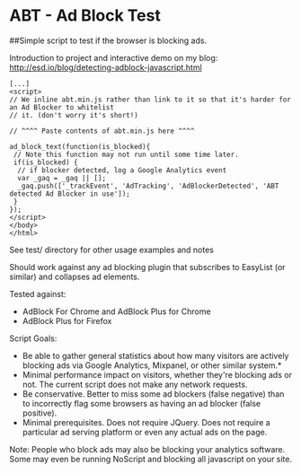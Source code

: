 # ABT - Ad Block Test
##Simple script to test if the browser is blocking ads.

Introduction to project and interactive demo on my blog: http://esd.io/blog/detecting-adblock-javascript.html

```
[...]
<script>
// We inline abt.min.js rather than link to it so that it's harder for an Ad Blocker to whitelist 
// it. (don't worry it's short!)

// ^^^^ Paste contents of abt.min.js here ^^^^

ad_block_text(function(is_blocked){
 // Note this function may not run until some time later.
 if(is_blocked) {
  // if blocker detected, log a Google Analytics event
  var _gaq = _gaq || [];
  _gaq.push(['_trackEvent', 'AdTracking', 'AdBlockerDetected', 'ABT detected Ad Blocker in use']);
 }
});
</script>
</body>
</html>
```

See test/ directory for other usage examples and notes

Should work against any ad blocking plugin that subscribes to EasyList (or similar) and collapses ad elements.

Tested against:
 - AdBlock For Chrome and AdBlock Plus for Chrome
 - AdBlock Plus for Firefox


Script Goals:
 - Be able to gather general statistics about how many visitors are actively blocking ads via Google Analytics, Mixpanel, or other similar system.*
 - Minimal performance impact on visitors, whether they're blocking ads or not. The current script does not make any network requests.
 - Be conservative. Better to miss some ad blockers (false negative) than to incorrectly flag some browsers as having an ad blocker (false positive).
 - Minimal prerequisites. Does not require JQuery. Does not require a particular ad serving platform or even any actual ads on the page.

Note: People who block ads may also be blocking your analytics software. Some may even be running NoScript and blocking all javascript on your site.
